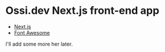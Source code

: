 # Ossi.dev Next.js front-end app

- [Next.js](https://nextjs.org/)
- [Font Awesome](https://fontawesome.com)

I'll add some more her later.
